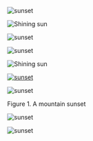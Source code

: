 ![sunset](sunset.jpg)

![Shining sun](sunset.jpg)

![sunset](sunset.jpg)

![sunset](sunset.jpg)

![Shining sun](sunset.jpg)

[![sunset](sunset.jpg)](http://www.flickr.com/photos/javh/5448336655)

![sunset](sunset.jpg)

Figure 1. A mountain sunset

![sunset](sunset.jpg)

![sunset](sunset.jpg)